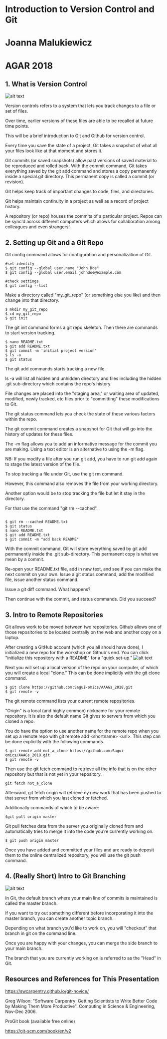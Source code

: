# Introduction to Version Control and Git 
# Joanna Malukiewicz
# AGAR 2018 

## 1. What is Version Control 

![alt text](phd101212s.png)

Version controls refers to a system that lets you track changes to a file or set of files. 

Over time, earlier versions of these files are able to be recalled at future time points. 

This will be a brief introduction to Git and Github for version control. 

Every time you save the state of a project, Git takes a snapshot of what all your files look like at that moment and stores it.

Git commits (or saved snapshots) allow past versions of saved material to be reproduced and rolled back. With the commit command, Git takes everything saved by the git add command and stores a copy permanently inside a special.git directory. This permanent copy is called a commit (or revision).

Git helps keep track of important changes to code, files, and directories.

Git helps maintain continuity in a project as well as a record of project history.

A repository (or repo) houses the commits of a particular project. Repos can be sync'd across different computers which allows for collaboration among colleagues and even strangers!

## 2. Setting up Git and a Git Repo 

Git config command allows for configuration and personalization of Git.

```
#set identify
$ git config --global user.name "John Doe"
$ git config --global user.email johndoe@example.com

#check settings 
$ git config --list
```
Make a directory called "my\_git\_repo" (or something else you like) and then change into that directory. 

```
$ mkdir my_git_repo
$ cd my_git_repo
$ git init
```
The git init command forms a git repo skeleton. 
Then there are commands to start version tracking. 

```
$ nano README.txt
$ git add README.txt
$ git commit -m 'initial project version'
$ ls -a
$ git status

```

The git add commands starts tracking a new file. 

ls -a will list all hidden and unhidden directory and files including the hidden .git sub-directory which contains the repo's history. 

File changes are placed into the "staging area," or waiting area of updated, modified, newly tracked, etc files prior to "committing" these modifications to Git. 

The git status command lets you check the state of these various factors within the repo. 

The git commit command creates a snapshot for Git that will go into the history of updates for these files. 

The -m flag allows you to add an informative message for the commit you are making. Using a text editor is an alternative to using the -m flag.

NB: If you modify a file after you run git add, you have to run git add again to stage the latest version of the file.

To stop tracking a file under Git, use the git rm command. 

However, this command  also removes the file from your working directory.

Another option would be to stop tracking the file but let it stay in the directory. 

For that use the command "git rm --cached".

```

$ git rm --cached README.txt
$ git status 
$ nano README.txt
$ git add README.txt 
$ git commit -m "add back README" 

```

With the commit command, Git will store everything saved by git add permanently inside the  .git sub-directory. This permanent copy is what we mean by a commit. 

Re-open your README.txt file, add in new text, and see if you can make the next commit on your own. Issue a git status command, add the modified file, issue another status command. 

Issue a git diff command. What happens? 

Then continue with the commit, and status commands. Did you succeed?  

## 3. Intro to Remote Repositories 

Git allows work to be moved between two repositories. Github allows one of those repositories to be located centrally on the web and another copy on a laptop.

After creating a GitHub account (which you all should have done), I initialized a new repo for the workshop on Github's end. You can click "initialize this repository with a README" for a "quick set-up."
![alt text](Github_repo_make.jpg)

Next you will set up a local version of the repo on your computer, of which you will create a local "clone." This can be done implicitly with the git clone command. 

```
$ git clone https://github.com:Sagui-omics/AAAGs_2018.git
$ git remote -v
```
The git remote command lists your current remote repositories.

"Origin" is a local (and highly common) nickname for your remote repository. It is also the default name Git gives to servers from which you cloned a repo. 

You do have the option to use another name for the remote repo when you set up a remote repo with git remote add \<shortname\> \<url\>. This step can be done explicitly with the following commands. 

```
$ git remote add not_a_clone https://github.com:Sagui-omics/AAAGs_2018.git
$ git remote -v
```

Then use the git fetch command to retrieve all the info that is on the other repository but that is not yet in your repository. 

```
git fetch not_a_clone
```

Afterward, git fetch origin will retrieve  ny new work that has been pushed to that server from which you last cloned or fetched.

Additionally commands of which to be aware: 

```
$git pull origin master
```

Git pull fetches data from the server you originally cloned from and automatically tries to merge it into the code you’re currently working on.


```
$ git push origin master
```
Once you have added and committed your files and are ready to deposit them to the online centralized repository, you will use the git push command. 


## 4. (Really Short) Intro to Git Branching 
![alt text](Branching.png)

In Git, the default branch where your main line of commits is maintained is called the master branch. 

If you want to try out something different before incorporating it into the master branch, you can create another topic branch. 

Depending on what branch you'd like to work on, you will "checkout" that branch in git on the command line. 

Once you are happy with your changes, you can merge the side branch to your main branch. 

The branch that you are currently working on is referred to as the "Head" in Git.  


## Resources and References for This Presentation 
https://swcarpentry.github.io/git-novice/


Greg Wilson: "Software Carpentry: Getting Scientists to Write Better
Code by Making Them More Productive".  Computing in Science &
Engineering, Nov-Dec 2006.

ProGit book (available free online)

https://git-scm.com/book/en/v2



